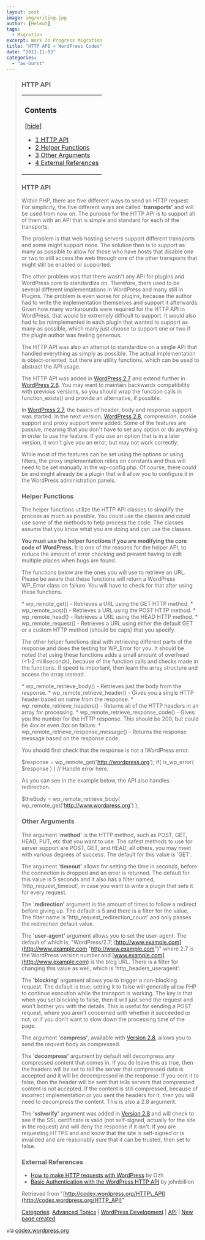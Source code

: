 ```yaml
---
layout: post
image: img/writing.jpg
author: [Helmut]
tags:
  - Migration
excerpt: Work In Progress Migration
title: "HTTP API « WordPress Codex"
date: "2011-11-03"
categories: 
  - "as-burst"
---
```


> ### HTTP API
> 
> <table><tbody><tr><td><div><h3>Contents</h3><span>[<a href="http://codex.wordpress.org/HTTP_API#">hide</a>]</span></div><ul><li><a href="http://codex.wordpress.org/HTTP_API#HTTP_API"><span>1</span> <span>HTTP API</span></a></li><li><a href="http://codex.wordpress.org/HTTP_API#Helper_Functions"><span>2</span> <span>Helper Functions</span></a></li><li><a href="http://codex.wordpress.org/HTTP_API#Other_Arguments"><span>3</span> <span>Other Arguments</span></a></li><li><a href="http://codex.wordpress.org/HTTP_API#External_References"><span>4</span> <span>External References</span></a></li></ul></td></tr></tbody></table>
> 
> ### HTTP API
> 
> Within PHP, there are five different ways to send an HTTP request. For simplicity, the five different ways are called '**transports'** and will be used from now on. The purpose for the HTTP API is to support all of them with an API that is simple and standard for each of the transports.
> 
> The problem is that web hosting servers support different transports and some might support none. The solution then is to support as many as possible to allow for those who have hosts that disable one or two to still access the web through one of the other transports that might still be enabled or supported.
> 
> The other problem was that there wasn't any API for plugins and WordPress core to standardize on. Therefore, there used to be several different implementations in WordPress and many still in Plugins. The problem is even worse for plugins, because the author had to write the implementation themselves and support it afterwards. Given how many workarounds were required for the HTTP API in WordPress, that would be extremely difficult to support. It would also had to be reimplemented in each plugin that wanted to support as many as possible, which many just choose to support one or two if the plugin author was feeling generous.
> 
> The HTTP API was also an attempt to standardize on a single API that handled everything as simply as possible. The actual implementation is object-oriented, but there are utility functions, which can be used to abstract the API usage.
> 
> The HTTP API was added in [WordPress 2.7](http://codex.wordpress.org/HTTP_API# "Version 2.7") and extend further in [WordPress 2.8](http://codex.wordpress.org/HTTP_API# "Version 2.8"). You may want to maintain backwards compatibility with previous versions, so you should wrap the function calls in function\_exists() and provide an alternative, if possible.
> 
> In [WordPress 2.7](http://codex.wordpress.org/HTTP_API# "Version 2.7"), the basics of header, body and response support was started. In the next version, [WordPress 2.8](http://codex.wordpress.org/HTTP_API# "Version 2.8"), compression, cookie support and proxy support were added. Some of the features are passive, meaning that you don't have to set any option or do anything in order to use the feature. If you use an option that is in a later version, it won't give you an error, but may not work correctly.
> 
> While most of the features can be set using the options or using filters, the proxy implementation relies on constants and thus will need to be set manually in the wp-config.php. Of course, there could be and might already be a plugin that will allow you to configure it in the WordPress administration panels.
> 
> ### Helper Functions
> 
> The helper functions utilize the HTTP API classes to simplify the process as much as possible. You could use the classes and could use some of the methods to help process the code. The classes assume that you know what you are doing and can use the classes.
> 
> **You must use the helper functions if you are modifying the core code of WordPress.** It is one of the reasons for the helper API, to reduce the amount of error checking and prevent having to edit multiple places when bugs are found.
> 
> The functions below are the ones you will use to retrieve an URL. Please be aware that these functions will return a WordPress WP\_Error class on failure. You will have to check for that after using these functions.
> 
> \* wp\_remote\_get() - Retrieves a URL using the GET HTTP method. \* wp\_remote\_post() - Retrieves a URL using the POST HTTP method. \* wp\_remote\_head() - Retrieves a URL using the HEAD HTTP method. \* wp\_remote\_request() - Retrieves a URL using either the default GET or a custom HTTP method (should be caps) that you specify.
> 
> The other helper functions deal with retrieving different parts of the response and does the testing for WP\_Error for you. It should be noted that using these functions adds a small amount of overhead (<1-2 milliseconds), because of the function calls and checks made in the functions. If speed is important, then learn the array structure and access the array instead.
> 
> \* wp\_remote\_retrieve\_body() - Retrieves just the body from the response. \* wp\_remote\_retrieve\_header() - Gives you a single HTTP header based on name from the response. \* wp\_remote\_retrieve\_headers() - Returns all of the HTTP headers in an array for processing. \* wp\_remote\_retrieve\_response\_code() - Gives you the number for the HTTP response. This should be 200, but could be 4xx or even 3xx on failure. \* wp\_remote\_retrieve\_response\_message() - Returns the response message based on the response code.
> 
> You should first check that the response is not a !WordPress error.
> 
> $response = wp\_remote\_get('http://wordpress.org');  if( is\_wp\_error( $response ) ) // Handle error here.
> 
> As you can see in the example below, the API also handles redirection.
> 
> $theBody = wp\_remote\_retrieve\_body( wp\_remote\_get('http://www.wordpress.org') );
> 
> ### Other Arguments
> 
> The argument '**method'** is the HTTP method, such as POST, GET, HEAD, PUT, etc that you want to use. The safest methods to use for server support are POST, GET, and HEAD, all others, you may meet with various degrees of success. The default for this value is 'GET'.
> 
> The argument '**timeout'** allows for setting the time in seconds, before the connection is dropped and an error is returned. The default for this value is 5 seconds and it also has a filter named, 'http\_request\_timeout', in case you want to write a plugin that sets it for every request.
> 
> The '**redirection'** argument is the amount of times to follow a redirect before giving up. The default is 5 and there is a filter for the value. The filter name is 'http\_request\_redirection\_count' and only passes the redirection default value.
> 
> The '**user-agent'** argument allows you to set the user-agent. The default of which is, "WordPress/2.7; [http://www.example.com](http://www.example.com "http://www.example.com")" where 2.7 is the WordPress version number and [www.example.com](http://www.example.com) is the blog URL. There is a filter for changing this value as well, which is 'http\_headers\_useragent'.
> 
> The '**blocking'** argument allows you to trigger a non-blocking request. The default is true; setting it to false will generally allow PHP to continue execution while the transport is working. The key is that when you set blocking to false, then it will just send the request and won't bother you with the details. This is useful for sending a POST request, where you aren't concerned with whether it succeeded or not, or if you don't want to slow down the processing time of the page.
> 
> The argument '**compress'**, available with [Version 2.8](http://codex.wordpress.org/HTTP_API# "Version 2.8"), allows you to send the request body as compressed.
> 
> The '**decompress'** argument by default will decompress any compressed content that comes in. If you do leave this as true, then the headers will be set to tell the server that compressed data is accepted and it will be decompressed in the response. If you sent it to false, then the header will be sent that tells servers that compressed content is not accepted. If the content is still compressed, because of incorrect implementation or you sent the headers for it, then you will need to decompress the content. This is also a 2.8 argument.
> 
> The '**sslverify'** argument was added in [Version 2.8](http://codex.wordpress.org/HTTP_API# "Version 2.8") and will check to see if the SSL certificate is valid (not self-signed, actually for the site in the request) and will deny the response if it isn't. If you are requesting HTTPS and and know that the site is self-signed or is invalided and are reasonably sure that it can be trusted, then set to false.
> 
> ### External References
> 
> - [How to make HTTP requests with WordPress](http://planetozh.com/blog/2009/08/how-to-make-http-requests-with-wordpress/ "http://planetozh.com/blog/2009/08/how-to-make-http-requests-with-wordpress/") by Ozh
> - [Basic Authentication with the WordPress HTTP API](http://lud.icro.us/wordpress-http-api-basicauth/ "http://lud.icro.us/wordpress-http-api-basicauth/") by johnbillion
> 
> Retrieved from "[http://codex.wordpress.org/HTTP\_API](http://codex.wordpress.org/HTTP_API)"
> 
> [Categories](http://codex.wordpress.org/HTTP_API# "Special:Categories"): [Advanced Topics](http://codex.wordpress.org/HTTP_API# "Category:Advanced Topics") | [WordPress Development](http://codex.wordpress.org/HTTP_API# "Category:WordPress Development") | [API](http://codex.wordpress.org/HTTP_API# "Category:API") | [New page created](http://codex.wordpress.org/HTTP_API# "Category:New page created")

via [codex.wordpress.org](http://codex.wordpress.org/HTTP_API)
